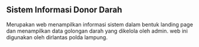 ## Sistem Informasi Donor Darah

Merupakan web menampilkan informasi sistem dalam bentuk landing page dan menampilkan data golongan darah yang dikelola oleh admin. web ini digunakan oleh dirlantas polda lampung.

